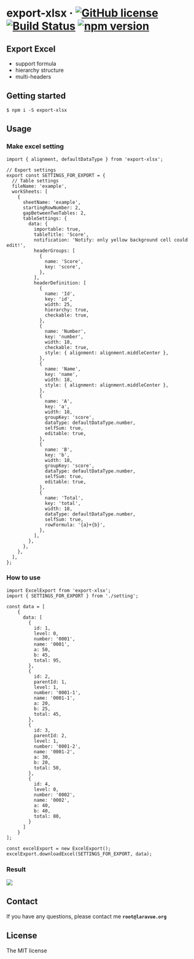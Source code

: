# export-xlsx &middot; [![GitHub license](https://img.shields.io/badge/license-MIT-blue.svg)](https://github.com/zmecust/export-xlsx/blob/master/LICENCE) [![Build Status](https://travis-ci.org/zmecust/export-xlsx.svg)](https://travis-ci.org/zmecust/export-xlsx) [![npm version](https://badge.fury.io/js/export-xlsx.svg)](https://badge.fury.io/js/export-xlsx)

## Export Excel

- support formula
- hierarchy structure
- multi-headers


## Getting started

    $ npm i -S export-xlsx


## Usage

### Make excel setting

```
import { alignment, defaultDataType } from 'export-xlsx';

// Export settings
export const SETTINGS_FOR_EXPORT = {
  // Table settings
  fileName: 'example',
  workSheets: [
    {
      sheetName: 'example',
      startingRowNumber: 2,
      gapBetweenTwoTables: 2,
      tableSettings: {
        data: {
          importable: true,
          tableTitle: 'Score',
          notification: 'Notify: only yellow background cell could edit!',
          headerGroups: [
            {
              name: 'Score',
              key: 'score',
            },
          ],
          headerDefinition: [
            {
              name: 'Id',
              key: 'id',
              width: 25,
              hierarchy: true,
              checkable: true,
            },
            {
              name: 'Number',
              key: 'number',
              width: 18,
              checkable: true,
              style: { alignment: alignment.middleCenter },
            },
            {
              name: 'Name',
              key: 'name',
              width: 18,
              style: { alignment: alignment.middleCenter },
            },
            {
              name: 'A',
              key: 'a',
              width: 18,
              groupKey: 'score',
              dataType: defaultDataType.number,
              selfSum: true,
              editable: true,
            },
            {
              name: 'B',
              key: 'b',
              width: 18,
              groupKey: 'score',
              dataType: defaultDataType.number,
              selfSum: true,
              editable: true,
            },
            {
              name: 'Total',
              key: 'total',
              width: 18,
              dataType: defaultDataType.number,
              selfSum: true,
              rowFormula: '{a}+{b}',
            },
          ],
        },
      },
    },
  ],
};
```

### How to use

```
import ExcelExport from 'export-xlsx';
import { SETTINGS_FOR_EXPORT } from './setting';

const data = [
    {
      data: [
        {
          id: 1,
          level: 0,
          number: '0001',
          name: '0001',
          a: 50,
          b: 45,
          total: 95,
        },
        {
          id: 2,
          parentId: 1,
          level: 1,
          number: '0001-1',
          name: '0001-1',
          a: 20,
          b: 25,
          total: 45,
        },
        {
          id: 3,
          parentId: 2,
          level: 1,
          number: '0001-2',
          name: '0001-2',
          a: 30,
          b: 20,
          total: 50,
        },
        {
          id: 4,
          level: 0,
          number: '0002',
          name: '0002',
          a: 40,
          b: 40,
          total: 80,
        }
      ]
    }
];

const excelExport = new ExcelExport();
excelExport.downloadExcel(SETTINGS_FOR_EXPORT, data);
```

### Result

![](https://note.laravue.org/images/note/20190901-201545-557.png)

## Contact

If you have any questions, please contact me **`root@laravue.org`**

## License
The MIT license
